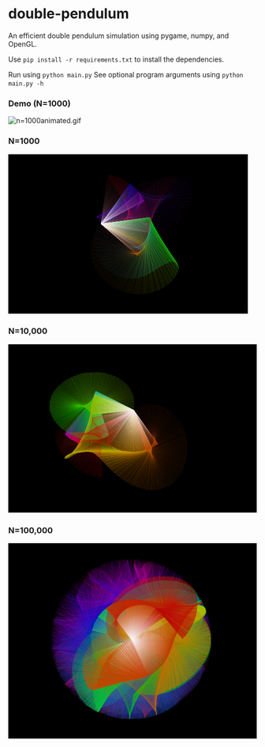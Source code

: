 # double-pendulum
An efficient double pendulum simulation using pygame, numpy, and OpenGL.

Use `pip install -r requirements.txt` to install the dependencies.

Run using `python main.py`
See optional program arguments using `python main.py -h`

### Demo (N=1000)
![n=1000animated.gif](screenshots/n=1000animated.gif?raw=true "n=1000 animated")

### N=1000
![n=1000.PNG](screenshots/n=1000.PNG?raw=true "n=1000")

### N=10,000
![n=10000.PNG](screenshots/n=10000.PNG?raw=true "n=10000")

### N=100,000
![n=100000.PNG](screenshots/n=100000.PNG?raw=true "n=100000")
